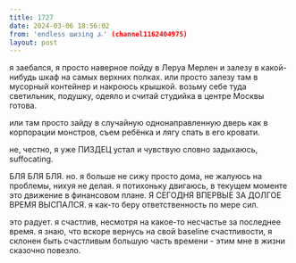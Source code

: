 ```yaml
---
title: 1727
date: 2024-03-06 18:56:02
from: 'endless шизing ⍼' (channel1162404975)
layout: post
---
```


я заебался, я просто наверное пойду в Леруа Мерлен и залезу в какой-нибудь шкаф на самых верхних полках. или просто залезу там в мусорный контейнер и накроюсь крышкой.
возьму себе туда светильник, подушку, одеяло и считай студийка в центре Москвы готова. 

или там просто зайду в случайную однонаправленную дверь как в корпорации монстров, съем ребёнка и лягу спать в его кровати. 

не, честно, я уже ПИЗДЕЦ устал и чувствую словно задыхаюсь, suffocating.

БЛЯ БЛЯ БЛЯ.
но. я больше не сижу просто дома, не жалуюсь на проблемы, нихуя не делая. я потихоньку двигаюсь, в текущем моменте это движение в финансовом плане. Я СЕГОДНЯ ВПЕРВЫЕ ЗА ДОЛГОЕ ВРЕМЯ ВЫСПАЛСЯ. я как-то беру ответственность по мере сил.

это радует. я счастлив, несмотря на какое-то несчастье за последнее время. я знаю, что вскоре вернусь на свой baseline счастливости, я склонен быть счастливым большую часть времени - этим мне в жизни сказочно повезло.
